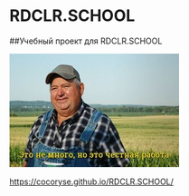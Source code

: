 # RDCLR.SCHOOL

##Учебный проект для RDCLR.SCHOOL

![Учебный проект для RDCLR.SCHOOL](https://github.com/CocoRyse/RDCLR.SCHOOL/blob/master/image/HonestWork.jpg)

https://cocoryse.github.io/RDCLR.SCHOOL/
